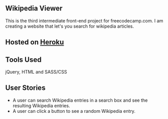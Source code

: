 ## Wikipedia Viewer
This is the third intermediate front-end project for freecodecamp.com. I am creating a website that let's you search for wikipedia articles.

## Hosted on [Heroku](http://fcc-wikipedia.herokuapp.com)

## Tools Used
jQuery, HTML and SASS/CSS

## User Stories
  * A user can search Wikipedia entries in a search box and see the resulting Wikipedia entries.
  * A user can click a button to see a random Wikipedia entry.
